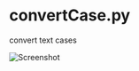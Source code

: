 # convertCase.py
convert text cases

![Screenshot](https://github.com/mustafauzun0/convertCase.py/blob/master/screenshots/convertCase.png)
